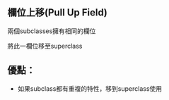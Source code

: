 ## 欄位上移(Pull Up Field)

兩個subclasses擁有相同的欄位

將此一欄位移至superclass

## 優點：
* 如果subclass都有重複的特性，移到superclass使用





